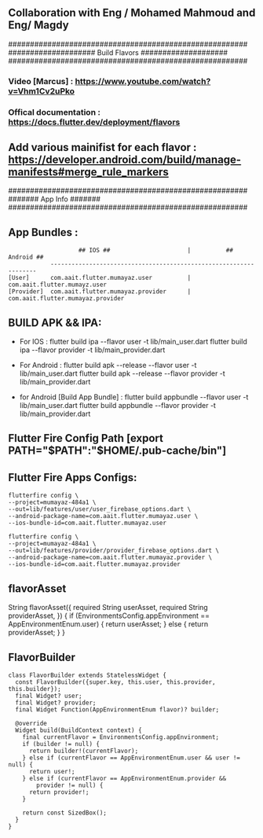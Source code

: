 ## Collaboration with Eng / Mohamed Mahmoud and Eng/ Magdy 

#######################################################
#################### Build Flavors ####################
#######################################################

### Video [Marcus] : https://www.youtube.com/watch?v=Vhm1Cv2uPko

### Offical documentation : https://docs.flutter.dev/deployment/flavors

## Add various mainifist for each flavor : https://developer.android.com/build/manage-manifests#merge_rule_markers

#######################################################
####### App Info #######
#######################################################

## App Bundles :

                        ## IOS ##                      |          ## Android ##
                ------------------------------------------------------------------
    [User]      com.aait.flutter.mumayaz.user          |     com.aait.flutter.mumayz.user
    [Provider]  com.aait.flutter.mumayaz.provider      |     com.aait.flutter.mumayaz.provider

## BUILD APK && IPA:

- For IOS :
  flutter build ipa --flavor user -t lib/main_user.dart
  flutter build ipa --flavor provider -t lib/main_provider.dart

- For Android :
  flutter build apk --release --flavor user -t lib/main_user.dart
  flutter build apk --release --flavor provider -t lib/main_provider.dart

- for Android [Build App Bundle] :
  flutter build appbundle --flavor user -t lib/main_user.dart
  flutter build appbundle --flavor provider -t lib/main_provider.dart

## Flutter Fire Config Path [export PATH="$PATH":"$HOME/.pub-cache/bin"]

## Flutter Fire Apps Configs:

    flutterfire config \
    --project=mumayaz-484a1 \
    --out=lib/features/user/user_firebase_options.dart \
    --android-package-name=com.aait.flutter.mumayaz.user \
    --ios-bundle-id=com.aait.flutter.mumayaz.user

    flutterfire config \
    --project=mumayaz-484a1 \
    --out=lib/features/provider/provider_firebase_options.dart \
    --android-package-name=com.aait.flutter.mumayaz.provider \
    --ios-bundle-id=com.aait.flutter.mumayaz.provider

<!-- flutterfire configure --project=ajrni-5dbcc -->
## flavorAsset
String flavorAsset({
  required String userAsset,
  required String providerAsset,
}) {
  if (EnvironmentsConfig.appEnvironment == AppEnvironmentEnum.user) {
    return userAsset;
  } else {
    return providerAsset;
  }
} 

## FlavorBuilder
```
class FlavorBuilder extends StatelessWidget {
  const FlavorBuilder({super.key, this.user, this.provider, this.builder});
  final Widget? user;
  final Widget? provider;
  final Widget Function(AppEnvironmentEnum flavor)? builder;

  @override
  Widget build(BuildContext context) {
    final currentFlavor = EnvironmentsConfig.appEnvironment;
    if (builder != null) {
      return builder!(currentFlavor);
    } else if (currentFlavor == AppEnvironmentEnum.user && user != null) {
      return user!;
    } else if (currentFlavor == AppEnvironmentEnum.provider &&
        provider != null) {
      return provider!;
    }

    return const SizedBox();
  }
}
```